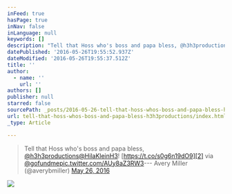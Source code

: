 ```yaml
---
inFeed: true
hasPage: true
inNav: false
inLanguage: null
keywords: []
description: "Tell that Hoss who's boss and papa bless, @h3h3productions @HilaKleinH3! https://t.co/s0g6n19dO9 via @gofundme pic.twitter.com/AUy8aZ3RW3 — Avery Miller (@averybmiller) May 26, 2016"
datePublished: '2016-05-26T19:55:52.937Z'
dateModified: '2016-05-26T19:55:37.512Z'
title: ''
author:
  - name: ''
    url: ''
authors: []
publisher: null
starred: false
sourcePath: _posts/2016-05-26-tell-that-hoss-whos-boss-and-papa-bless-h3h3productions.md
url: tell-that-hoss-whos-boss-and-papa-bless-h3h3productions/index.html
_type: Article

---
```

> Tell that Hoss who's boss and papa bless, [@h3h3productions][0][@HilaKleinH3][1]! [https://t.co/s0g6n19dO9][2] via [@gofundme][3][pic.twitter.com/AUy8aZ3RW3][4]--- Avery Miller (@averybmiller) [May 26, 2016][5]

![](https://the-grid-user-content.s3-us-west-2.amazonaws.com/54884f34-aca1-4924-8221-e6ae4ecb1d44.png)

> 



[0]: https://twitter.com/h3h3productions
[1]: https://twitter.com/HilaKleinH3
[2]: https://t.co/s0g6n19dO9
[3]: https://twitter.com/gofundme
[4]: https://t.co/AUy8aZ3RW3
[5]: https://twitter.com/averybmiller/status/735921242608406528